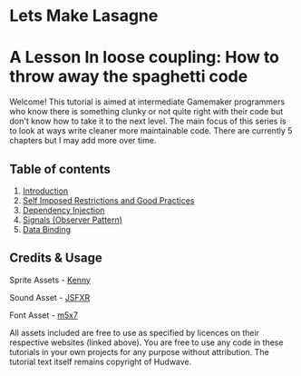 # Lets Make Lasagne

# A Lesson In loose coupling: How to throw away the spaghetti code

Welcome! This tutorial is aimed at intermediate Gamemaker programmers who know there is something clunky or not quite right with their code but don't know how to take it to the next level. The main focus of this series is to look at ways write cleaner more maintainable code. There are currently 5 chapters but I may add more over time.

## Table of contents
1. [Introduction](/chapter-01-introduction/chapter-01-introduction.md)
2. [Self Imposed Restrictions and Good Practices](/chapter-02-self-imposed-restrictions/chapter-02-self-imposed-restrictions.md)
3. [Dependency Injection](/chapter-03-dependency-injection/chapter-03-dependency-injection.md)
4. [Signals (Observer Pattern)](/chapter-04-signals/chapter-04-signals.md)
5. [Data Binding](/chapter-05-data-binding/chapter-05-data-binding.md)

## Credits & Usage

Sprite Assets - [Kenny](https://www.kenney.nl/)

Sound Asset - [JSFXR](https://sfxr.me/)

Font Asset - [m5x7](https://managore.itch.io/m5x7)

All assets included are free to use as specified by licences on their respective websites (linked above). You are free to use any code in these tutorials in your own projects for any purpose without attribution. The tutorial text itself remains copyright of Hudwave.
